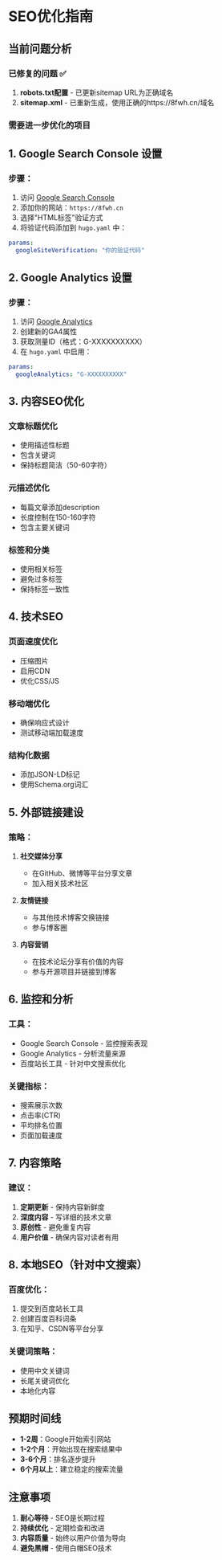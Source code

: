 # SEO优化指南

## 当前问题分析

### 已修复的问题 ✅
1. **robots.txt配置** - 已更新sitemap URL为正确域名
2. **sitemap.xml** - 已重新生成，使用正确的https://8fwh.cn/域名

### 需要进一步优化的项目

## 1. Google Search Console 设置

### 步骤：
1. 访问 [Google Search Console](https://search.google.com/search-console/)
2. 添加你的网站：`https://8fwh.cn`
3. 选择"HTML标签"验证方式
4. 将验证代码添加到 `hugo.yaml` 中：

```yaml
params:
  googleSiteVerification: "你的验证代码"
```

## 2. Google Analytics 设置

### 步骤：
1. 访问 [Google Analytics](https://analytics.google.com/)
2. 创建新的GA4属性
3. 获取测量ID（格式：G-XXXXXXXXXX）
4. 在 `hugo.yaml` 中启用：

```yaml
params:
  googleAnalytics: "G-XXXXXXXXXX"
```

## 3. 内容SEO优化

### 文章标题优化
- 使用描述性标题
- 包含关键词
- 保持标题简洁（50-60字符）

### 元描述优化
- 每篇文章添加description
- 长度控制在150-160字符
- 包含主要关键词

### 标签和分类
- 使用相关标签
- 避免过多标签
- 保持标签一致性

## 4. 技术SEO

### 页面速度优化
- 压缩图片
- 启用CDN
- 优化CSS/JS

### 移动端优化
- 确保响应式设计
- 测试移动端加载速度

### 结构化数据
- 添加JSON-LD标记
- 使用Schema.org词汇

## 5. 外部链接建设

### 策略：
1. **社交媒体分享**
   - 在GitHub、微博等平台分享文章
   - 加入相关技术社区

2. **友情链接**
   - 与其他技术博客交换链接
   - 参与博客圈

3. **内容营销**
   - 在技术论坛分享有价值的内容
   - 参与开源项目并链接到博客

## 6. 监控和分析

### 工具：
- Google Search Console - 监控搜索表现
- Google Analytics - 分析流量来源
- 百度站长工具 - 针对中文搜索优化

### 关键指标：
- 搜索展示次数
- 点击率(CTR)
- 平均排名位置
- 页面加载速度

## 7. 内容策略

### 建议：
1. **定期更新** - 保持内容新鲜度
2. **深度内容** - 写详细的技术文章
3. **原创性** - 避免重复内容
4. **用户价值** - 确保内容对读者有用

## 8. 本地SEO（针对中文搜索）

### 百度优化：
1. 提交到百度站长工具
2. 创建百度百科词条
3. 在知乎、CSDN等平台分享

### 关键词策略：
- 使用中文关键词
- 长尾关键词优化
- 本地化内容

## 预期时间线

- **1-2周**：Google开始索引网站
- **1-2个月**：开始出现在搜索结果中
- **3-6个月**：排名逐步提升
- **6个月以上**：建立稳定的搜索流量

## 注意事项

1. **耐心等待** - SEO是长期过程
2. **持续优化** - 定期检查和改进
3. **内容质量** - 始终以用户价值为导向
4. **避免黑帽** - 使用白帽SEO技术
